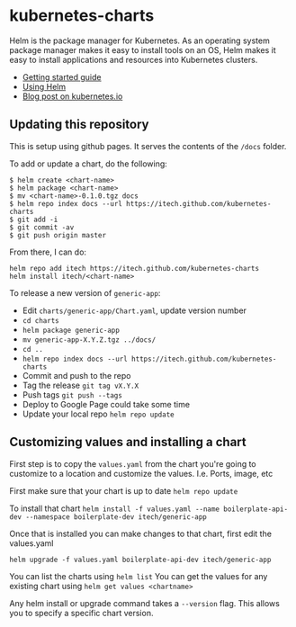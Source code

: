 # kubernetes-charts

Helm is the package manager for Kubernetes. As an operating system package manager makes it easy to install tools on an OS, Helm makes it easy to install applications and resources into Kubernetes clusters.

* [Getting started guide](https://github.com/kubernetes/helm/blob/master/docs/chart_template_guide/getting_started.md)
* [Using Helm](https://github.com/kubernetes/helm/blob/master/docs/using_helm.md)
* [Blog post on kubernetes.io](http://blog.kubernetes.io/2016/10/helm-charts-making-it-simple-to-package-and-deploy-apps-on-kubernetes.html)

## Updating this repository
This is setup using github pages. It serves the contents of the `/docs` folder.

To add or update a chart, do the following:

```
$ helm create <chart-name>
$ helm package <chart-name>
$ mv <chart-name>-0.1.0.tgz docs
$ helm repo index docs --url https://itech.github.com/kubernetes-charts
$ git add -i
$ git commit -av
$ git push origin master
```

From there, I can do:
```
helm repo add itech https://itech.github.com/kubernetes-charts
helm install itech/<chart-name>
```


To release a new version of `generic-app`:
* Edit `charts/generic-app/Chart.yaml`, update version number
* `cd charts`
* `helm package generic-app`
* `mv generic-app-X.Y.Z.tgz ../docs/`
* `cd ..`
* `helm repo index docs --url https://itech.github.com/kubernetes-charts`
* Commit and push to the repo
* Tag the release `git tag vX.Y.X`
* Push tags `git push --tags`
* Deploy to Google Page could take some time
* Update your local repo `helm repo update`

## Customizing values and installing a chart

First step is to copy the `values.yaml` from the chart you're going to customize to a location
and customize the values. I.e. Ports, image, etc

First make sure that your chart is up to date
`helm repo update`

To install that chart
`helm install -f values.yaml --name boilerplate-api-dev --namespace boilerplate-dev itech/generic-app`

Once that is installed you can make changes to that chart, first edit the values.yaml

`helm upgrade -f values.yaml boilerplate-api-dev itech/generic-app`

You can list the charts using `helm list`
You can get the values for any existing chart using `helm get values <chartname>`

Any helm install or upgrade command takes a `--version` flag. This allows you to specify a specific chart version.
